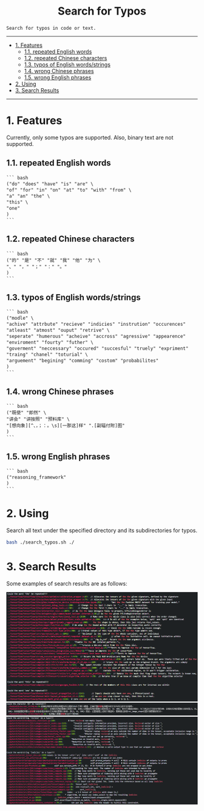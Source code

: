 <!--
 * @Author: Shuangchi He / Yulv
 * @Email: yulvchi@qq.com
 * @Date: 2022-04-10 23:50:20
 * @Motto: Entities should not be multiplied unnecessarily.
 * @LastEditors: Shuangchi He
 * @LastEditTime: 2022-04-28 20:22:19
 * @FilePath: /Search-for-Typos/README.md
 * @Description: Search for typos in code or text.
 * Repository: https://github.com/Yulv-git/Search-for-Typos
-->

<h1><center> Search for Typos </h1></center>

    Search for typos in code or text.

---

- [1. Features](#1-features)
  - [1.1. repeated English words](#11-repeated-english-words)
  - [1.2. repeated Chinese characters](#12-repeated-chinese-characters)
  - [1.3. typos of English words/strings](#13-typos-of-english-wordsstrings)
  - [1.4. wrong Chinese phrases](#14-wrong-chinese-phrases)
  - [1.5. wrong English phrases](#15-wrong-english-phrases)
- [2. Using](#2-using)
- [3. Search Results](#3-search-results)

---

# 1. Features

Currently, only some typos are supported. Also, binary text are not supported.

## 1.1. repeated English words
  
    ``` bash
    ("do" "does" "have" "is" "are" \
    "of" "for" "in" "on" "at" "to" "with" "from" \
    "a" "an" "the" \
    "this" \
    "one"
    )
    ```

## 1.2. repeated Chinese characters

    ``` bash
    ("的" "是" "不" "就" "我" "他" "为" \
    "、" "，" "；" "：" "。"
    )
    ```

## 1.3. typos of English words/strings

    ``` bash
    ("modle" \
    "achive" "attrbute" "recieve" "indicies" "instrution" "occurences" "atleast" "atmost" "ouput" "retrive" \
    "seperate" "humerous" "acheive" "accross" "agressive" "appearence" "enviroment" "fourty" "futher" \
    "goverment" "neccessary" "occured" "succesful" "truely" "expriment" "traing" "chanel" "toturial" \
    "arguement" "begining" "comming" "costom" "probabilites"
    )
    ```

## 1.4. wrong Chinese phrases
  
    ``` bash
    ("既使" "即然" \
    "讲会" "讲按照" "预料库" \
    "[想向象][^、，；：。\s][一那这]样" ".[副辐付附]图"
    )
    ```

## 1.5. wrong English phrases

    ``` bash
    ("reasoning_framework"
    )
    ```

# 2. Using

Search all text under the specified directory and its subdirectories for typos.

``` bash
bash ./search_typos.sh ./
```

# 3. Search Results

Some examples of search results are as follows:

![typos_show1](./typos_show/typos_show1.png)
![typos_show2](./typos_show/typos_show2.png)
![typos_show3](./typos_show/typos_show3.png)
